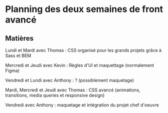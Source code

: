 # Planning des deux semaines de front avancé

## Matières

Lundi et Mardi avec Thomas :
CSS organisé pour les grands projets grâce à Sass et BEM

Mercredi et Jeudi avec Kevin :
Règles d'UI et maquettage (normalement Figma)

Vendredi et Lundi avec Anthony :
? (possiblement maquetage)

Mardi, Mercredi et Jeudi avec Thomas :
CSS avancé (animations, transitions, media queries et responsive design)

Vendredi avec Anthony :
maquetage et intégration du projet chef d'oeuvre